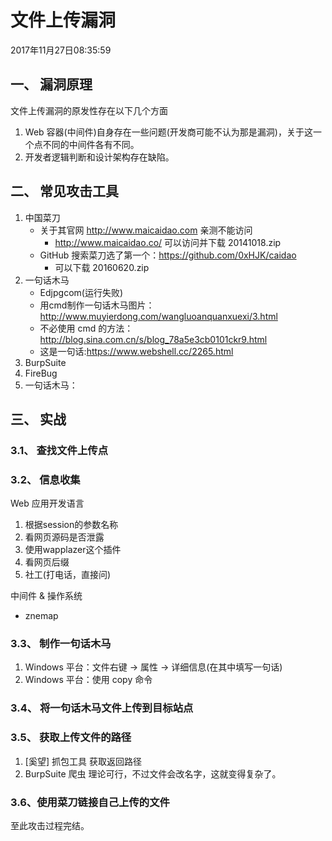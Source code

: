 # 文件上传漏洞
2017年11月27日08:35:59

## 一、 漏洞原理
文件上传漏洞的原发性存在以下几个方面
1. Web 容器(中间件)自身存在一些问题(开发商可能不认为那是漏洞)，关于这一个点不同的中间件各有不同。
2. 开发者逻辑判断和设计架构存在缺陷。

## 二、 常见攻击工具
1. 中国菜刀
    - 关于其官网 http://www.maicaidao.com 亲测不能访问
        - http://www.maicaidao.co/ 可以访问并下载 20141018.zip
    - GitHub 搜索菜刀选了第一个：https://github.com/0xHJK/caidao
        - 可以下载 20160620.zip
2. 一句话木马
    - Edjpgcom(运行失败)
    - 用cmd制作一句话木马图片：http://www.muyierdong.com/wangluoanquanxuexi/3.html
    - 不必使用 cmd 的方法：http://blog.sina.com.cn/s/blog_78a5e3cb0101ckr9.html
    - 这是一句话:https://www.webshell.cc/2265.html
3. BurpSuite
4. FireBug
5. 一句话木马：

## 三、 实战
### 3.1、 查找文件上传点


### 3.2、 信息收集
Web 应用开发语言
1. 根据session的参数名称
2. 看网页源码是否泄露
3. 使用wapplazer这个插件
4. 看网页后缀
5. 社工(打电话，直接问)

中间件 & 操作系统
- znemap

### 3.3、 制作一句话木马
1. Windows 平台：文件右键 -> 属性 -> 详细信息(在其中填写一句话)
2. Windows 平台：使用 copy 命令

### 3.4、 将一句话木马文件上传到目标站点

### 3.5、 获取上传文件的路径
1. [奚望] 抓包工具 获取返回路径
2. BurpSuite 爬虫 理论可行，不过文件会改名字，这就变得复杂了。

### 3.6、使用菜刀链接自己上传的文件
至此攻击过程完结。